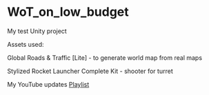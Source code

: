 # WoT_on_low_budget
 My test Unity project
 
 Assets used:
 
 Global Roads & Traffic [Lite] - to generate world map from real maps
 
 Stylized Rocket Launcher Complete Kit - shooter for turret
	
 My YouTube updates [Playlist](https://youtube.com/playlist?list=PLTWweHDDRLXQUnMoX01dFKrgxi1LspR9i)
